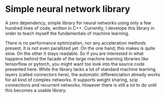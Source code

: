 # Simple neural network library
A zero dependency, simple library for neural networks using only a few hundred lines of code, written in C++. Currently, I develope this library in order to teach
myself the fundamentals of machine learning.

There is no performance optimization, nor any acceleration methods present. It is not even parallized yet. On the one hand, this makes is quite slow.
On the other it stays readable. So if you are interested in what happens behind the facade of the large machine learning libraries like tensorflow or pytorch, you 
might want too look into the source code presented here. While the library lacks a lot of standard machine learning layers (called connectors here), the automatic
differenciation already works for all kind of complex networks. It supports weight sharing, scip connections and recurrent networks. However there is still a lot to do
until this becomes a usable library.
